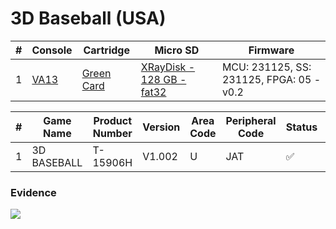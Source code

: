 # 3D Baseball (USA)

| #   | Console                                             | Cartridge                                                                           | Micro SD                                                                                | Firmware                                 |
| --- | --------------------------------------------------- | ----------------------------------------------------------------------------------- | --------------------------------------------------------------------------------------- | ---------------------------------------- |
| 1   | [VA13](../../../../../Info/Consoles/VA13/README.md) | [Green Card](../../../../../Info/Cartridges/RetroGameParadiseStore/1.32F/README.md) | [XRayDisk - 128 GB - fat32](../../../../../Info/SdCards/XRayDisk/128GB/fat32/README.md) | MCU: 231125, SS: 231125, FPGA: 05 - v0.2 |

| #   | Game Name   | Product Number | Version | Area Code | Peripheral Code | Status             | Time Played |
| --- | ----------- | -------------- | ------- | --------- | --------------- | ------------------ | ----------- |
| 1   | 3D BASEBALL | T-15906H       | V1.002  | U         | JAT             | :white_check_mark: | 10 minutes  |

### Evidence

[![](https://img.youtube.com/vi/DFO1HFmhUEs/0.jpg)](https://www.youtube.com/watch?v=DFO1HFmhUEs)
